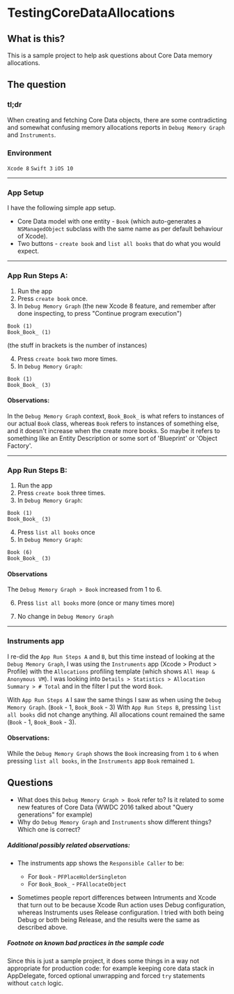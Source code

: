 # TestingCoreDataAllocations

## What is this?
This is a sample project to help ask questions about Core Data memory allocations. 

## The question

### tl;dr
When creating and fetching Core Data objects, there are some contradicting and somewhat confusing memory allocations reports in `Debug Memory Graph` and `Instruments`.


### Environment
`Xcode 8` `Swift 3` `iOS 10`


-------------------------------

### App Setup
I have the following simple app setup.

- Core Data model with one entity - `Book` (which auto-generates a `NSManagedObject` subclass with the same name as per default behaviour of Xcode).
- Two buttons - `create book` and `list all books` that do what you would expect.

-------------------------------

### App Run Steps A:

1. Run the app 
2. Press `create book` once.
3. In `Debug Memory Graph` (the new Xcode 8 feature, and remember after done inspecting, to press "Continue program execution")

```
Book (1)
Book_Book_ (1)
```

(the stuff in brackets is the number of instances)

4. Press `create book` two more times.
5. In `Debug Memory Graph`:

```
Book (1)
Book_Book_ (3)
```

#### Observations:
In the `Debug Memory Graph` context, `Book_Book_` is what refers to instances of our actual `Book` class, whereas `Book` refers to instances of something else, and it doesn't increase when the create more books. So maybe it refers to something like an Entity Description or some sort of 'Blueprint' or 'Object Factory'.

-------------------------------

### App Run Steps B:

1. Run the app 
2. Press `create book` three times.
3. In `Debug Memory Graph`:

```
Book (1)
Book_Book_ (3)
```

4. Press `list all books` once
5. In `Debug Memory Graph`:

```
Book (6)
Book_Book_ (3)
```

#### Observations
The `Debug Memory Graph > Book` increased from 1 to 6.

6. Press `list all books` more (once or many times more)

7. No change in `Debug Memory Graph`

--------------

### Instruments app

I re-did the `App Run Steps A` and `B`, but this time instead of looking at the `Debug Memory Graph`, I was using the `Instruments` app (Xcode > Product > Profile) with the `Allocations` profiling template (which shows `All Heap & Anonymous VM`). I was looking into `Details > Statistics > Allocation Summary > # Total` and in the filter I put the word `Book`.

With `App Run Steps A` I saw the same things I saw as when using the `Debug Memory Graph`. (`Book` - 1, `Book_Book` - 3)
With `App Run Steps B`, pressing `list all books` did not change anything. All allocations count remained the same (`Book` - 1, `Book_Book` - 3).

#### Observations:
While the `Debug Memory Graph` shows the `Book` increasing from `1` to `6` when pressing `list all books`, in the `Instruments` app `Book` remained `1`.


## Questions
- What does this `Debug Memory Graph > Book` refer to? Is it related to some new features of Core Data (WWDC 2016 talked about "Query generations" for example)
- Why do `Debug Memory Graph` and `Instruments` show different things? Which one is correct?


##### Additional possibly related observations:
- The instruments app shows the `Responsible Caller` to be:
  - For `Book` - `PFPlaceHolderSingleton`
  - For `Book_Book_` - `PFAllocateObject`

- Sometimes people report differences between Intruments and Xcode that turn out to be because Xcode Run action uses Debug configuration, whereas Instruments uses Release configuration. I tried with both being Debug or both being Release, and the results were the same as described above.

##### Footnote on known bad practices in the sample code
Since this is just a sample project, it does some things in a way not appropriate for production code: for example keeping core data stack in AppDelegate, forced optional unwrapping and forced `try` statements without `catch` logic.